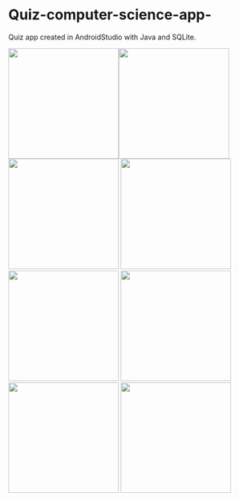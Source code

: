 # Quiz-computer-science-app-

Quiz app created in AndroidStudio with Java and SQLite.

<img src="https://user-images.githubusercontent.com/38728250/106812638-41213e00-6670-11eb-98d1-a5dbae6e8194.png" width="220"><img src="https://user-images.githubusercontent.com/38728250/106813087-d6bccd80-6670-11eb-9a9e-cf13ed648b81.png" width="220"> <img src="https://user-images.githubusercontent.com/38728250/106813211-fa801380-6670-11eb-8d79-3d1956d1c652.png" width="220"> 
<img src="https://user-images.githubusercontent.com/38728250/106813268-0d92e380-6671-11eb-8e8d-f57576e37fa9.png" width="220">  
<img src="https://user-images.githubusercontent.com/38728250/106813702-a9bcea80-6671-11eb-841c-278689d9d6cf.png" width="220"> <img src="https://user-images.githubusercontent.com/38728250/106813753-b9d4ca00-6671-11eb-8636-67f8ba8efe14.png" width="220"> <img src="https://user-images.githubusercontent.com/38728250/106813799-c9541300-6671-11eb-9f21-571f79657ee2.png" width="220"> <img src="https://user-images.githubusercontent.com/38728250/106814185-4ed7c300-6672-11eb-98b9-908bb59a62e9.png" width="220">   
